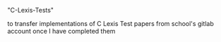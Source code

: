 "C-Lexis-Tests"



to transfer implementations of C Lexis Test papers from school's gitlab account once I have completed them

